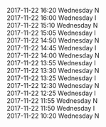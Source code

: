 2017-11-22 16:20 Wednesday  N  
2017-11-22 16:00 Wednesday  I  
2017-11-22 15:10 Wednesday  N  
2017-11-22 15:05 Wednesday  I  
2017-11-22 14:50 Wednesday  N  
2017-11-22 14:45 Wednesday  I  
2017-11-22 14:00 Wednesday  N  
2017-11-22 13:55 Wednesday  I  
2017-11-22 13:30 Wednesday  N  
2017-11-22 13:25 Wednesday  I  
2017-11-22 12:30 Wednesday  N  
2017-11-22 12:25 Wednesday  I  
2017-11-22 11:55 Wednesday  N  
2017-11-22 11:50 Wednesday  I  
2017-11-22 10:20 Wednesday  N  
